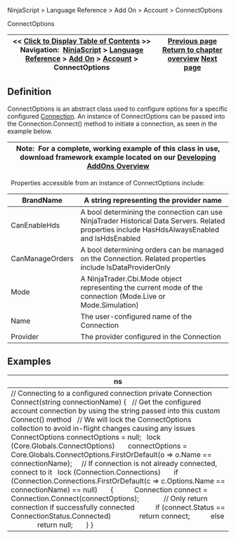 ﻿
NinjaScript > Language Reference > Add On > Account > ConnectOptions

ConnectOptions

| << [Click to Display Table of Contents](connectoptions.md) >> **Navigation:**     [NinjaScript](ninjascript-1.md) > [Language Reference](language_reference_wip-1.md) > [Add On](add_on-1.md) > [Account](account_class-1.md) > ConnectOptions | [Previous page](connection-1.md) [Return to chapter overview](account_class-1.md) [Next page](createorder-1.md) |
| --- | --- |
## Definition
ConnectOptions is an abstract class used to configure options for a specific configured [Connection](connection-1.md). An instance of ConnectOptions can be passed into the Connection.Connect() method to initiate a connection, as seen in the example below.
 

| Note:  For a complete, working example of this class in use, download framework example located on our [Developing AddOns Overview](developing_add_ons-1.md) |
| --- |

 
Properties accessible from an instance of ConnectOptions include:
 

| BrandName | A string representing the provider name |
| --- | --- |
| CanEnableHds | A bool determining the connection can use NinjaTrader Historical Data Servers. Related properties include HasHdsAlwaysEnabled and IsHdsEnabled |
| CanManageOrders | A bool determining orders can be managed on the Connection. Related properties include IsDataProviderOnly |
| Mode | A NinjaTrader.Cbi.Mode object representing the current mode of the connection (Mode.Live or Mode.Simulation) |
| Name | The user-configured name of the Connection |
| Provider | The provider configured in the Connection |
## 
## Examples

| ns |
| --- |
| // Connecting to a configured connection private Connection Connect(string connectionName) {    // Get the configured account connection by using the string passed into this custom Connect() method    // We will lock the ConnectOptions collection to avoid in-flight changes causing any issues    ConnectOptions connectOptions = null;    lock (Core.Globals.ConnectOptions)        connectOptions = Core.Globals.ConnectOptions.FirstOrDefault(o => o.Name == connectionName);      // If connection is not already connected, connect to it    lock (Connection.Connections)        if (Connection.Connections.FirstOrDefault(c => c.Options.Name == connectionName) == null)        {            Connection connect = Connection.Connect(connectOptions);              // Only return connection if successfully connected            if (connect.Status == ConnectionStatus.Connected)                return connect;            else                return null;        } } |
